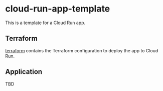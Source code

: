 # cloud-run-app-template

This is a template for a Cloud Run app.

## Terraform

[terraform](terraform/README.md) contains the Terraform configuration to deploy the app to Cloud Run.

## Application

TBD
